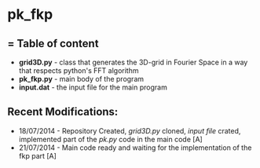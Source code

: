 pk_fkp
======
= 
Table of content
---
- **grid3D.py** - class that generates the 3D-grid in Fourier Space in a way that respects python's FFT algorithm
- **pk_fkp.py** - main body of the program
- **input.dat** - the input file for the main program

Recent Modifications:
---
- 18/07/2014 - Repository Created, *grid3D.py* cloned, *input file* crated, implemented part of the *pk.py* code in the main code [A]
- 21/07/2014 - Main code ready and waiting for the implementation of the fkp part [A]
